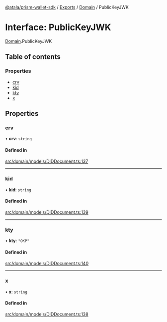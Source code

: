 [@atala/prism-wallet-sdk](../README.md) / [Exports](../modules.md) / [Domain](../modules/Domain.md) / PublicKeyJWK

# Interface: PublicKeyJWK

[Domain](../modules/Domain.md).PublicKeyJWK

## Table of contents

### Properties

- [crv](Domain.PublicKeyJWK.md#crv)
- [kid](Domain.PublicKeyJWK.md#kid)
- [kty](Domain.PublicKeyJWK.md#kty)
- [x](Domain.PublicKeyJWK.md#x)

## Properties

### crv

• **crv**: `string`

#### Defined in

[src/domain/models/DIDDocument.ts:137](https://github.com/hyperledger/identus-edge-agent-sdk-ts/blob/2cdbf1ede368164be3dd56f3e362e76e94d48b48/src/domain/models/DIDDocument.ts#L137)

___

### kid

• **kid**: `string`

#### Defined in

[src/domain/models/DIDDocument.ts:139](https://github.com/hyperledger/identus-edge-agent-sdk-ts/blob/2cdbf1ede368164be3dd56f3e362e76e94d48b48/src/domain/models/DIDDocument.ts#L139)

___

### kty

• **kty**: ``"OKP"``

#### Defined in

[src/domain/models/DIDDocument.ts:140](https://github.com/hyperledger/identus-edge-agent-sdk-ts/blob/2cdbf1ede368164be3dd56f3e362e76e94d48b48/src/domain/models/DIDDocument.ts#L140)

___

### x

• **x**: `string`

#### Defined in

[src/domain/models/DIDDocument.ts:138](https://github.com/hyperledger/identus-edge-agent-sdk-ts/blob/2cdbf1ede368164be3dd56f3e362e76e94d48b48/src/domain/models/DIDDocument.ts#L138)
